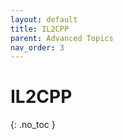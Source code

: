 ```yaml
---
layout: default
title: IL2CPP
parent: Advanced Topics
nav_order: 3
---
```


# IL2CPP
{: .no_toc }


